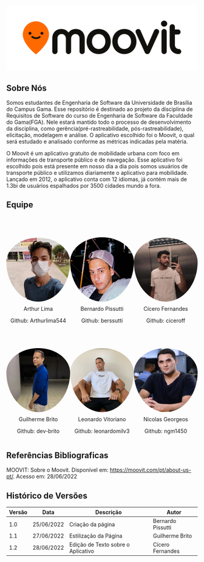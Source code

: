<center>

![logo_cover](_media/Moovit_Logo-primary.png)

</center>

<style>
    .equipe {
  display: flex;
  flex-direction: column;
}
.foto_membro {
    border-radius: 50%;
  width: 300px;
  padding: 50px 50px 10px 50px;
  transition: 0.25s;
}
.foto_membro_3 {
  display: flex;
  justify-content: center;
}

.foto_texto {
  display: flex;
  justify-content: center;
  flex-direction: column;
}

</style>
<section>

## Sobre Nós

  Somos estudantes de Engenharia de Software da Universidade de Brasília do Campus Gama. Esse repositório é destinado ao projeto da disciplina de Requisitos de Software do curso de Engenharia de Software da Faculdade do Gama(FGA). Nele estará mantido todo o processo de desenvolvimento da disciplina, como gerência(pré-rastreabilidade, pós-rastreabilidade), elicitação, modelagem e análise. O aplicativo escolhido foi o Moovit, o qual será estudado e analisado conforme as métricas indicadas pela matéria.

  O Moovit é um aplicativo gratuito de mobilidade urbana com foco em informações de transporte público e de navegação. Esse aplicativo foi escolhido pois está presente em nosso dia a dia pois somos usuários de transporte público e utilizamos diariamente o aplicativo para mobilidade.
  Lançado em 2012, o aplicativo conta com 12 idiomas, já contém mais de 1.3bi de usuários espalhados por 3500 cidades mundo a fora.

## Equipe
<section>
    <h1 style="text-align: center"></h1>
    <div class="equipe">
      <div class="foto_membro_3">
        <div class="foto_texto">
          <div style="display:flex;justify-content: center">
            <img class="foto_membro" src="_media/arthur.jpg">
          </div>
          <p style="text-align:center; margin:0">Arthur Lima</p>
          <p style="text-align:center">Github: Arthurlima544</p>
        </div>
        <div class="foto_texto">
          <div style="display:flex;justify-content: center">
            <img class="foto_membro" src="_media/bernardo.jpg">
          </div>
          <p style="text-align:center;margin:0">Bernardo Pissutti</p>
          <p style="text-align:center">Github: berssutti</p>
        </div>
    <div class="foto_texto">
          <div style="display:flex;justify-content: center">
            <img class="foto_membro" src="_media/cicero.jpg">
          </div>
          <p style="text-align:center;margin:0"">Cícero Fernandes</p>
          <p style="text-align:center">Github: ciceroff</p>
        </div>
      </div>
      <div class="foto_membro_3">
        <div class="foto_texto">
          <div style="display:flex;justify-content: center">
            <img class="foto_membro" src="_media/guilherme.jpg">
          </div>
          <p style="text-align:center;margin:0"">Guilherme Brito</p>
          <p style="text-align:center">Github: dev-brito</p>
        </div>
    <div class="foto_texto">
          <div style="display:flex;justify-content: center">
            <img class="foto_membro" src="_media/leonardo.jpg">
          </div>
          <p style="text-align:center;margin:0"">Leonardo Vitoriano</p>
        <p style="text-align:center">Github: leonardomilv3</p>
        </div>
        <div class="foto_texto">
          <div style="display:flex;justify-content: center">
            <img class="foto_membro" src="_media/nicolas.jpg">
          </div>
          <p style="text-align:center;margin:0"">Nicolas Georgeos</p>
          <p style="text-align:center">Github: ngm1450</p>
        </div>
      </div>
    </div>
</section>


## Referências Bibliograficas

MOOVIT: Sobre o Moovit. Disponível em: https://moovit.com/pt/about-us-pt/. Acesso em: 28/06/2022

## Histórico de Versões

| Versão | Data       | Descrição         | Autor             |
|--------|------------|-------------------|-------------------|
| 1.0    | 25/06/2022 | Criação da página | Bernardo Pissutti |
| 1.1    | 27/06/2022 | Estilização da Página | Guilherme Brito |
| 1.2    | 28/06/2022 | Edição de Texto sobre o Aplicativo | Cícero Fernandes |
